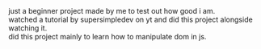 <div>just a beginner project made by me to test out how good i am.</div>
<div>watched a tutorial by supersimpledev on yt and did this project alongside watching it.</div>
<div></div>did this project mainly to learn how to manipulate dom in js.</div>
